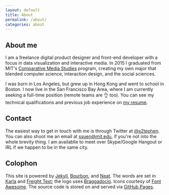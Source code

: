 ```yaml
---
layout: default
title: About
permalink: /about/
categories: about
---
```


## About me

I am a freelance digital product designer and front-end developer with a focus in data visualization and interactive media. In 2015 I graduated from MIT's [Comparative Media Studies](//cms.mit.edu) program, creating my own major that blended computer science, interaction design, and the social sciences.

I was born in Los Angeles, but grew up in Hong Kong and went to school in Boston. I now live in the San Francisco Bay Area, where I am currently seeking a full-time position (remote teams are 👌 too). You can see my technical qualifications and previous job experience on [my resume](/resume/).

## Contact

The easiest way to get in touch with me is through Twitter at [@s2tephen](//twitter.com/s2tephen). You can also shoot me an email at [ssuen@mit.edu](mailto:ssuen@mit.edu), if you're not into the whole brevity thing. I am availablle to meet over Skype/Google Hangout or IRL if we happen to be in the same city.

## Colophon

This site is powered by [Jekyll](//jekyllrb.com), [Bourbon](//bourbon.io), and [Neat](//neat.bourbon.io). The words are set in [Karla](//www.google.com/fonts/specimen/Karla) and [Freight Text](//typekit.com/fonts/freight-text-pro); the logo uses [Braggadocio](//www.linotype.com/en/146816/braggadocio-family.html). Icons courtesy of [Font Awesome](//fortawesome.github.io). The source code is stored on and served via [GitHub Pages](//github.com/s2tephen/stephensuen.com).
